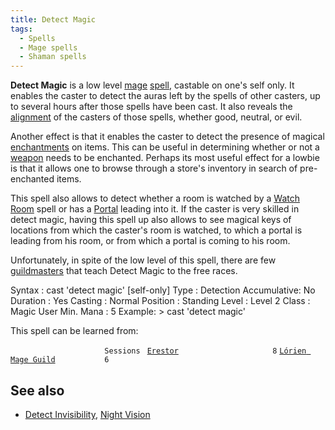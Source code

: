 ```yaml
---
title: Detect Magic
tags:
  - Spells
  - Mage spells
  - Shaman spells
---
```

**Detect Magic** is a low level [mage](mage "wikilink")
[spell](spell "wikilink"), castable on one's self only. It enables the
caster to detect the auras left by the spells of other casters, up to
several hours after those spells have been cast. It also reveals the
[alignment](alignment "wikilink") of the casters of those spells,
whether good, neutral, or evil.

Another effect is that it enables the caster to detect the presence of
magical [enchantments](enchant "wikilink") on items. This can be useful
in determining whether or not a [weapon](weapon "wikilink") needs to be
enchanted. Perhaps its most useful effect for a lowbie is that it allows
one to browse through a store's inventory in search of pre-enchanted
items.

This spell also allows to detect whether a room is watched by a [Watch
Room](Watch_Room "wikilink") spell or has a [Portal](Portal "wikilink")
leading into it. If the caster is very skilled in detect magic, having
this spell up also allows to see magical keys of locations from which
the caster's room is watched, to which a portal is leading from his
room, or from which a portal is coming to his room.

Unfortunately, in spite of the low level of this spell, there are few
[guildmasters](guildmaster "wikilink") that teach Detect Magic to the
free races.

Syntax : cast 'detect magic' \[self-only\] Type : Detection
Accumulative: No Duration : Yes Casting : Normal Position : Standing
Level : Level 2 Class : Magic User Min. Mana : 5 Example: \> cast
'detect magic'

This spell can be learned from:

`                     Sessions `
[`Erestor`](Erestor "wikilink")`                     8`
[`Lórien Mage Guild`](Lórien_Mage_Guild "wikilink")`           6`

## See also

- [Detect Invisibility](Detect_Invisibility "wikilink"), [Night
  Vision](Night_Vision "wikilink")
  